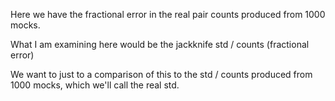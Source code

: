 Here we have the fractional error in the real pair counts produced from 1000 mocks.

What I am examining here would be the jackknife std / counts (fractional error)

We want to just to a comparison of this to the std / counts produced from 1000 mocks,
which we'll call the real std.
